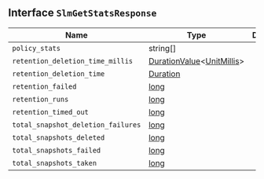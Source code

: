 ## Interface `SlmGetStatsResponse`

| Name | Type | Description |
| - | - | - |
| `policy_stats` | string[] | &nbsp; |
| `retention_deletion_time_millis` | [DurationValue](./DurationValue.md)<[UnitMillis](./UnitMillis.md)> | &nbsp; |
| `retention_deletion_time` | [Duration](./Duration.md) | &nbsp; |
| `retention_failed` | [long](./long.md) | &nbsp; |
| `retention_runs` | [long](./long.md) | &nbsp; |
| `retention_timed_out` | [long](./long.md) | &nbsp; |
| `total_snapshot_deletion_failures` | [long](./long.md) | &nbsp; |
| `total_snapshots_deleted` | [long](./long.md) | &nbsp; |
| `total_snapshots_failed` | [long](./long.md) | &nbsp; |
| `total_snapshots_taken` | [long](./long.md) | &nbsp; |
